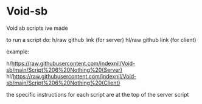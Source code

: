 # Void-sb
Void sb scripts ive made

to run a script do:
h/raw github link (for server)
hl/raw github link (for client)

example:

h/https://raw.githubusercontent.com/indexnil/Void-sb/main/Script%206%20Nothing%20(Server) 
hl/https://raw.githubusercontent.com/indexnil/Void-sb/main/Script%206%20Nothing%20(Client)

the specific instructions for each script are at the top of the server script
